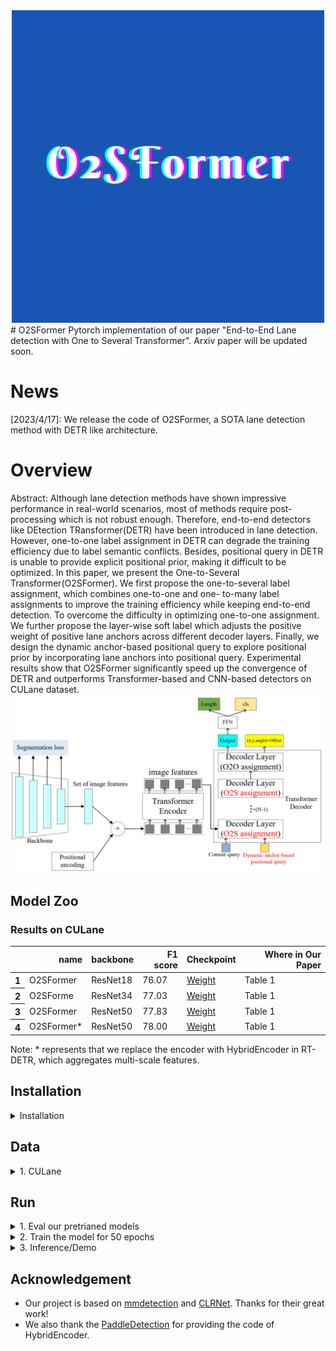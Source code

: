<div align=center><img src="fig/O2SFormer.png"></div>
# O2SFormer
Pytorch implementation of our paper "End-to-End Lane detection with One to Several Transformer". Arxiv paper will be updated soon.

# News
[2023/4/17]: We release the code of O2SFormer, a SOTA lane detection method with DETR like architecture.

# Overview
Abstract: Although lane detection methods have shown impressive performance in real-world scenarios, most of methods require post-processing which is not robust enough. Therefore, end-to-end detectors like DEtection TRansformer(DETR) have been introduced in lane detection. However, one-to-one label assignment in DETR can degrade the training efficiency due to label semantic conflicts. Besides, positional query in DETR is unable to provide explicit positional prior, making it difficult to be optimized. In this paper, we present the One-to-Several Transformer(O2SFormer). We first propose the one-to-several label assignment, which combines one-to-one and one- to-many label assignments to improve the training efficiency while keeping end-to-end detection. To overcome the difficulty in optimizing one-to-one assignment. We further propose the layer-wise soft label which adjusts the positive weight of positive lane anchors across different decoder layers. Finally, we design the dynamic anchor-based positional query to explore positional prior by incorporating lane anchors into positional query. Experimental results show that O2SFormer significantly speed up the convergence of DETR and outperforms Transformer-based and CNN-based detectors on CULane dataset.
![Overview](fig/4.png "Overview")

## Model Zoo
### Results on CULane
<table>
  <thead>
    <tr style="text-align: right;">
      <th></th>
      <th>name</th>
      <th>backbone</th>
      <th>F1 score</th>
      <th>Checkpoint</th>
      <th>Where in Our Paper</a></th>
    </tr>
  </thead>
  <tbody>
    <tr>
      <th>1</th>
      <td>O2SFormer</td>
      <td>ResNet18</td>
      <td>76.07</td>
      <td><a href="https://github.com/zkyseu/O2SFormer/releases/download/weight/model_res18.pth">Weight</a></td>
      <td>Table 1</td>
    </tr>
    <tr>
      <th>2</th>
      <td>O2SForme</td>
      <td>ResNet34</td>
      <td>77.03</td>
      <td><a href="https://github.com/zkyseu/O2SFormer/releases/download/weight/model_res34.pth">Weight</a></td>
      <td>Table 1</td>
    </tr>
    <tr>
      <th>3</th>
      <td>O2SFormer</td>
      <td>ResNet50</td>
      <td>77.83</td>
      <td><a href="https://github.com/zkyseu/O2SFormer/releases/download/weight/model_res50.pth">Weight</a>&nbsp</td>
      <td>Table 1</td>
    </tr>
    <tr>
      <th>4</th>
      <td>O2SFormer*</td>
      <td>ResNet50</td>
      <td>78.00</td>
      <td><a href="https://github.com/zkyseu/O2SFormer/releases/download/weight/model_res50_hyb.pth">Weight</a>&nbsp</td>
      <td>Table 1</td>
    </tr>
  </tbody>
</table>
Note: * represents that we replace the encoder with HybridEncoder in RT-DETR, which aggregates multi-scale features.

## Installation
<details>
  <summary>Installation</summary>
  
  We construct the code of O2SFormer based on mmdetection. 
  We test our models under ```python=3.7.13,pytorch=1.12.1,cuda=10.2,mmdet=2.28.2,mmcv=1.7.1```. It should be noted that mmdet<=2.28.x.

   1. Clone this repo
   ```sh
   git clone https://github.com/zkyseu/O2SFormer.git
   cd O2SFormer
   ```

   2. Install Pytorch and torchvision

   Follow the instruction on https://pytorch.org/get-started/locally/.
   ```sh
   # an example:
   conda install -c pytorch pytorch torchvision
   ```

   3. Install other needed packages
   ```sh
   pip install -r requirements.txt
   # Note: If you meet errors when install mmdetection or mmcv, we suggset you can refer to mmdetection repo for more details
   ```

</details>

## Data

<details>
  <summary>1. CULane</summary>

 In our paper, we use CULane to evaluate the O2SFormer
  
Please download [CULane](https://xingangpan.github.io/projects/CULane.html) dataset. Unzip data to `$CULANEROOT` and then create `$data` directory
  
  
```Shell
cd $LANEDET_ROOT
mkdir -p data
ln -s $CULANEROOT data/CULane
```
  
Organize the CULane as following: 
```
$CULANEROOT/driver_xx_xxframe    # data folders x6
$CULANEROOT/laneseg_label_w16    # lane segmentation labels
$CULANEROOT/list                 # data lists
```

</details>

## Run

<details>
  <summary>1. Eval our pretrianed models</summary>

  <!-- ### Eval our pretrianed model -->
  Download our O2SFormer model checkpoint with ResNet50 and perform the command below. You can expect to get the F1 score about 77.83.
  ```sh
  bash eval.sh  /path/to/your/config /path/to/your/checkpoint
  ```

</details>

<details>
  <summary>2. Train the model for 50 epochs</summary>

We use the O2SFormer trained for 50 epochs as an example to demonstrate how to train our model.

You can also train our model on a single process:
```sh
bash train.sh /path/config
```
  
You can run our model with multi-GPUs with following code:
```sh
bash dist_train.sh /path/config num_gpus
```

</details>

<details>
  <summary>3. Inference/Demo</summary>
We take the O2SFormer with ResNet34 as an example. You first download the weight of the model and then run the following code to get the visualization result. Result is saved in save.jpg.

```sh
 python infer_img.py configs/resnet_34_culane.py --checkpoint model_res34.pth --img_path /path/img
```


</details>


</details>

## Acknowledgement
* Our project is based on [mmdetection](https://github.com/open-mmlab/mmdetection) and [CLRNet](https://github.com/Turoad/CLRNet). Thanks for their great work!
* We also thank the [PaddleDetection](https://github.com/PaddlePaddle/PaddleDetection) for providing the code of HybridEncoder.
